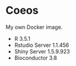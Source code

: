 # Coeos

My own Docker image.

* R 3.5.1
* Rstudio Server 1.1.456
* Shiny Server 1.5.9.923
* Bioconductor 3.8
